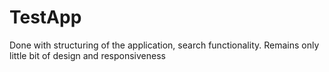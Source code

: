# TestApp
Done with structuring of the application, search functionality.
Remains only little bit of design and responsiveness
